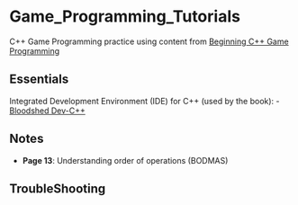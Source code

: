 # Game_Programming_Tutorials

C++ Game Programming practice using content from [Beginning C++ Game Programming](https://www.amazon.co.uk/Beginning-Programming-Premier-Press-Development/dp/1592002056/ref=sr_1_10?s=books&ie=UTF8&qid=1529356234&sr=1-10&keywords=Michael+Dawson)


## Essentials

Integrated Development Environment (IDE) for C++ (used by the book): 
    - [Bloodshed Dev-C++](https://sourceforge.net/projects/orwelldevcpp/)
    
## Notes
- **Page 13**: Understanding order of operations (BODMAS)
    
## TroubleShooting
